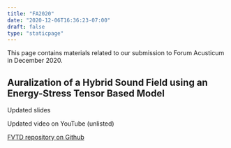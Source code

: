 ```yaml
---
title: "FA2020"
date: "2020-12-06T16:36:23-07:00"
draft: false
type: "staticpage"
---
```


This page contains materials related to our submission to Forum Acusticum in December 2020.

## Auralization of a Hybrid Sound Field using an Energy-Stress Tensor Based Model

Updated slides

Updated video on YouTube (unlisted)

[FVTD repository on Github](https://github.com/1ceaham/AcousticFVTD_GeneralImpedance)
